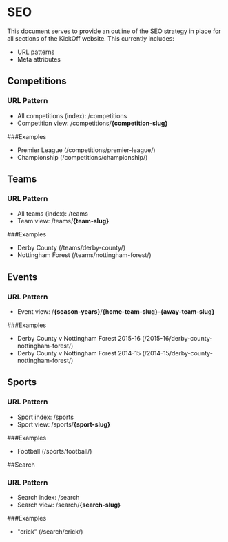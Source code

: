 # SEO

This document serves to provide an outline of the SEO strategy in place for all sections of the KickOff website.
This currently includes:

* URL patterns
* Meta attributes

## Competitions

### URL Pattern
* All competitions (index): /competitions
* Competition view: /competitions/**{competition-slug}**
 
###Examples  
 * Premier League (/competitions/premier-league/)
 * Championship (/competitions/championship/)

## Teams

### URL Pattern 
* All teams (index): /teams
* Team view: /teams/**{team-slug}**

###Examples  
 * Derby County (/teams/derby-county/)
 * Nottingham Forest (/teams/nottingham-forest/)

## Events

### URL Pattern 
* Event view: /**{season-years}**/**{home-team-slug}-{away-team-slug}**

###Examples  
 * Derby County v Nottingham Forest 2015-16 (/2015-16/derby-county-nottingham-forest/)
 * Derby County v Nottingham Forest 2014-15 (/2014-15/derby-county-nottingham-forest/)

## Sports

### URL Pattern 
* Sport index: /sports
* Sport view: /sports/**{sport-slug}**

###Examples  
 * Football (/sports/football/)

##Search

### URL Pattern 
* Search index: /search
* Search view: /search/**{search-slug}**

###Examples  
 * "crick" (/search/crick/)
 